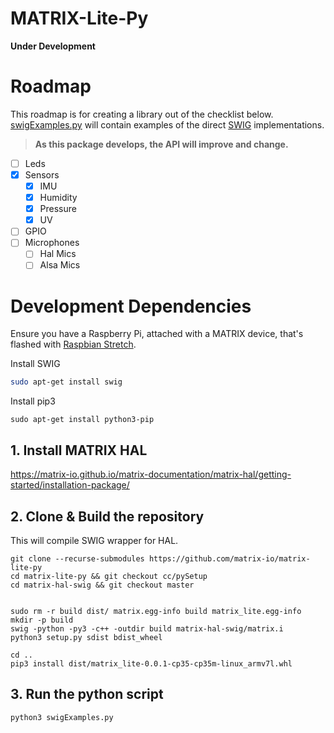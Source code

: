 # MATRIX-Lite-Py
**Under Development**

# Roadmap
This roadmap is for creating a library out of the checklist below. [swigExamples.py](swigExamples.py) will contain examples of the direct [SWIG](https://github.com/matrix-io/matrix-hal-swig/tree/c66eebc4318f3f9147649a617cf0d708575bfac8) implementations.

> **As this package develops, the API will improve and change.**
- [ ] Leds
- [x] Sensors
  - [x] IMU
  - [x] Humidity
  - [x] Pressure
  - [x] UV
- [ ] GPIO
- [ ] Microphones
  - [ ] Hal Mics
  - [ ] Alsa Mics

# Development Dependencies
Ensure you have a Raspberry Pi, attached with a MATRIX device, that's flashed with [Raspbian Stretch](https://www.raspberrypi.org/blog/raspbian-stretch/).

Install SWIG 
```bash
sudo apt-get install swig
```
Install pip3
```
sudo apt-get install python3-pip
```

## 1. Install MATRIX HAL
https://matrix-io.github.io/matrix-documentation/matrix-hal/getting-started/installation-package/

## 2. Clone & Build the repository
This will compile SWIG wrapper for HAL.
```
git clone --recurse-submodules https://github.com/matrix-io/matrix-lite-py
cd matrix-lite-py && git checkout cc/pySetup
cd matrix-hal-swig && git checkout master


sudo rm -r build dist/ matrix.egg-info build matrix_lite.egg-info
mkdir -p build
swig -python -py3 -c++ -outdir build matrix-hal-swig/matrix.i
python3 setup.py sdist bdist_wheel

cd ..
pip3 install dist/matrix_lite-0.0.1-cp35-cp35m-linux_armv7l.whl
```
<!-- 
longer git clone alternative:
git clone https://github.com/matrix-io/matrix-lite-py
git submodule init
git submodule update 
-->

## 3. Run the python script
```
python3 swigExamples.py
```
